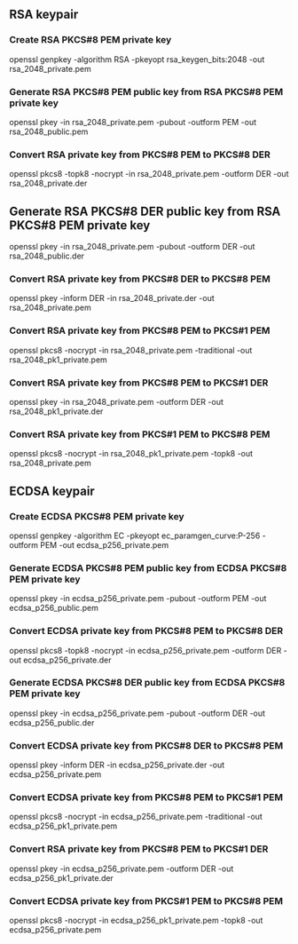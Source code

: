 ## RSA keypair

### Create RSA PKCS#8 PEM private key
openssl genpkey -algorithm RSA -pkeyopt rsa_keygen_bits:2048 -out rsa_2048_private.pem

### Generate RSA PKCS#8 PEM public key from RSA PKCS#8 PEM private key
openssl pkey -in rsa_2048_private.pem -pubout -outform PEM -out rsa_2048_public.pem

### Convert RSA private key from PKCS#8 PEM to PKCS#8 DER
openssl pkcs8 -topk8 -nocrypt -in rsa_2048_private.pem -outform DER -out rsa_2048_private.der

## Generate RSA PKCS#8 DER public key from RSA PKCS#8 PEM private key
openssl pkey -in rsa_2048_private.pem -pubout -outform DER -out rsa_2048_public.der

### Convert RSA private key from PKCS#8 DER to PKCS#8 PEM
openssl pkey -inform DER -in rsa_2048_private.der -out rsa_2048_private.pem

### Convert RSA private key from PKCS#8 PEM to PKCS#1 PEM
openssl pkcs8 -nocrypt -in rsa_2048_private.pem -traditional -out rsa_2048_pk1_private.pem

### Convert RSA private key from PKCS#8 PEM to PKCS#1 DER
openssl pkey -in rsa_2048_private.pem -outform DER -out rsa_2048_pk1_private.der

### Convert RSA private key from PKCS#1 PEM to PKCS#8 PEM
openssl pkcs8 -nocrypt -in rsa_2048_pk1_private.pem -topk8 -out rsa_2048_private.pem

## ECDSA keypair

### Create ECDSA PKCS#8 PEM private key
openssl genpkey -algorithm EC -pkeyopt ec_paramgen_curve:P-256 -outform PEM -out ecdsa_p256_private.pem

### Generate ECDSA PKCS#8 PEM public key from ECDSA PKCS#8 PEM private key
openssl pkey -in ecdsa_p256_private.pem -pubout -outform PEM -out ecdsa_p256_public.pem

### Convert ECDSA private key from PKCS#8 PEM to PKCS#8 DER
openssl pkcs8 -topk8 -nocrypt -in ecdsa_p256_private.pem -outform DER -out ecdsa_p256_private.der

### Generate ECDSA PKCS#8 DER public key from ECDSA PKCS#8 PEM private key
openssl pkey -in ecdsa_p256_private.pem -pubout -outform DER -out ecdsa_p256_public.der

### Convert ECDSA private key from PKCS#8 DER to PKCS#8 PEM
openssl pkey -inform DER -in ecdsa_p256_private.der -out ecdsa_p256_private.pem

### Convert ECDSA private key from PKCS#8 PEM to PKCS#1 PEM
openssl pkcs8 -nocrypt -in ecdsa_p256_private.pem -traditional -out ecdsa_p256_pk1_private.pem

### Convert RSA private key from PKCS#8 PEM to PKCS#1 DER
openssl pkey -in ecdsa_p256_private.pem -outform DER -out ecdsa_p256_pk1_private.der

### Convert ECDSA private key from PKCS#1 PEM to PKCS#8 PEM
openssl pkcs8 -nocrypt -in ecdsa_p256_pk1_private.pem -topk8 -out ecdsa_p256_private.pem
